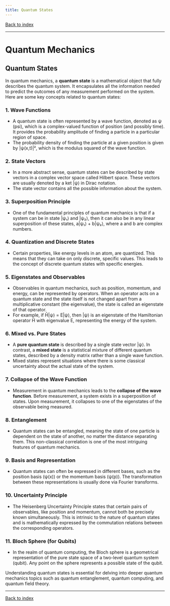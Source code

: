 ```yaml
---
title: Quantum States
---
```


[Back to index](index.html)

---
# Quantum Mechanics
## Quantum States

In quantum mechanics, a **quantum state** is a mathematical object that fully describes the quantum system. It encapsulates all the information needed to predict the outcomes of any measurement performed on the system. Here are some key concepts related to quantum states:

### 1. **Wave Functions**
   - A quantum state is often represented by a wave function, denoted as ψ (psi), which is a complex-valued function of position (and possibly time). It provides the probability amplitude of finding a particle in a particular region of space.
   - The probability density of finding the particle at a given position is given by |ψ(x,t)|², which is the modulus squared of the wave function.

### 2. **State Vectors**
   - In a more abstract sense, quantum states can be described by state vectors in a complex vector space called Hilbert space. These vectors are usually denoted by a ket |ψ⟩ in Dirac notation.
   - The state vector contains all the possible information about the system.

### 3. **Superposition Principle**
   - One of the fundamental principles of quantum mechanics is that if a system can be in state |ψ₁⟩ and |ψ₂⟩, then it can also be in any linear superposition of these states, a|ψ₁⟩ + b|ψ₂⟩, where a and b are complex numbers.

### 4. **Quantization and Discrete States**
   - Certain properties, like energy levels in an atom, are quantized. This means that they can take on only discrete, specific values. This leads to the concept of discrete quantum states with specific energies.

### 5. **Eigenstates and Observables**
   - Observables in quantum mechanics, such as position, momentum, and energy, can be represented by operators. When an operator acts on a quantum state and the state itself is not changed apart from a multiplicative constant (the eigenvalue), the state is called an eigenstate of that operator.
   - For example, if Ĥ|ψ⟩ = E|ψ⟩, then |ψ⟩ is an eigenstate of the Hamiltonian operator Ĥ with eigenvalue E, representing the energy of the system.

### 6. **Mixed vs. Pure States**
   - A **pure quantum state** is described by a single state vector |ψ⟩. In contrast, a **mixed state** is a statistical mixture of different quantum states, described by a density matrix rather than a single wave function.
   - Mixed states represent situations where there is some classical uncertainty about the actual state of the system.

### 7. **Collapse of the Wave Function**
   - Measurement in quantum mechanics leads to the **collapse of the wave function**. Before measurement, a system exists in a superposition of states. Upon measurement, it collapses to one of the eigenstates of the observable being measured.

### 8. **Entanglement**
   - Quantum states can be entangled, meaning the state of one particle is dependent on the state of another, no matter the distance separating them. This non-classical correlation is one of the most intriguing features of quantum mechanics.

### 9. **Basis and Representation**
   - Quantum states can often be expressed in different bases, such as the position basis (ψ(x)) or the momentum basis (ψ(p)). The transformation between these representations is usually done via Fourier transforms.

### 10. **Uncertainty Principle**
   - The Heisenberg Uncertainty Principle states that certain pairs of observables, like position and momentum, cannot both be precisely known simultaneously. This is intrinsic to the nature of quantum states and is mathematically expressed by the commutation relations between the corresponding operators.

### 11. **Bloch Sphere (for Qubits)**
   - In the realm of quantum computing, the Bloch sphere is a geometrical representation of the pure state space of a two-level quantum system (qubit). Any point on the sphere represents a possible state of the qubit.

Understanding quantum states is essential for delving into deeper quantum mechanics topics such as quantum entanglement, quantum computing, and quantum field theory.

---
[Back to index](index.html)
